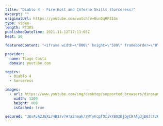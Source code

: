 ```yaml
---
title: "Diablo 4 - Fire Bolt and Inferno Skills (Sorceress)"
excerpt: ""
originalUrl: https://youtube.com/watch?v=BunDqRP31Gs
type: video
length: PT30S
publishedDateTime: 2021-11-12T17:11:05Z
heat: 50

featuredContent: "<iframe width=\"800\" height=\"500\" frameborder=\"0\" src=\"https://www.youtube.com/embed/BunDqRP31Gs\" allow=\"accelerometer; autoplay; encrypted-media; gyroscope; picture-in-picture\" allowfullscreen></iframe>"

provider:
  name: Tiago Costa
  domain: youtube.com

topics:
  - Diablo 4
  - Sorceress

images:
  - url: https://www.youtube.com/img/desktop/supported_browsers/dinosaur.png
    width: 1200
    height: 800
    isCached: true

secured: "JUsAvA2JBXL74B17v7HTa2noak/zWfyKcpfDIikYB02BjGyC97AgJjD0JcTz686pb0yT66cNScbUo29OnTqnz83pgdf3T5zzhDuhGOEqQLgTTR7M+hF/1dOvNHocHMpBs1c7e4BX8021/glL5n/35SL9WqdQAG4cakQDSM5aoCP0cww4+24CJQ8/v5Br75CL5uxbqAC0n/K5fvUMV0eB84fBPMRcG4nnSzcie6/p5tc5+M0srNeDL1zJctcFvZlTox0+GvQKZf5AvdECoNoYETOrTewCrKl6G3rKMaHZkSYb6yQREicmocejqzRvkxKKBzkXKVltkL1pnMJ8RXyoyMunzCS/6WgVlUx0tgE5PRauHvdlg05U2xJfXBhBo+UyelWl5/2FdFKwLP+lEwEe/D1uHQW4+SzTKl7M8AcPYYc=;HwzpgUST9vi7nTQfn1M9nw=="
---
```


